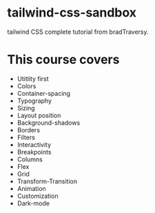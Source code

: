 # tailwind-css-sandbox

tailwind CSS complete tutorial from bradTraversy.

# This course covers

- Utitlity first
- Colors
- Container-spacing
- Typography
- Sizing
- Layout position
- Background-shadows
- Borders
- Filters
- Interactivity
- Breakpoints
- Columns
- Flex
- Grid
- Transform-Transition
- Animation
- Customization
- Dark-mode
